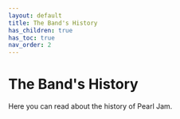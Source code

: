 ```yaml
---
layout: default
title: The Band's History
has_children: true
has_toc: true
nav_order: 2
---
```


# The Band's History

Here you can read about the history of Pearl Jam.
